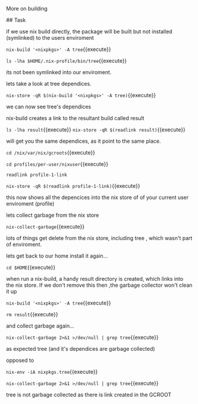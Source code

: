 More on building

## Task

if we use nix build directly, the package will be built but not installed (symlinked) to the users enviroment

`nix-build '<nixpkgs>' -A tree`{{execute}}

`ls -lha $HOME/.nix-profile/bin/tree`{{execute}}

its not been symlinked into our enviroment.

lets take a look at tree dependices.

`nix-store -qR $(nix-build '<nixpkgs>' -A tree)`{{execute}}

we can now see tree's dependices

nix-build creates a link to the resultant build called result


`ls -lha result`{{execute}}
`nix-store -qR $(readlink result)`{{execute}}
 
will get you the same dependices, as it point to the same place.


`cd /nix/var/nix/gcroots`{{execute}}

`cd profiles/per-user/nixuser`{{execute}}

`readlink profile-1-link`

`nix-store -qR $(readlink profile-1-link)`{{execute}}

this now shows all the depencices into the nix store of of your current user enviroment (profile)



lets collect garbage from the nix store

`nix-collect-garbage`{{execute}}

lots of things get delete from the nix store, including tree , which wasn't part of enviroment.



lets get back to our home install it again...

`cd $HOME`{{execute}}

when run a nix-build, a handy result directory is created, which links into the nix store.
If we don't remove this then ,the garbage collector won't clean it up

`nix-build '<nixpkgs>' -A tree`{{execute}}

`rm result`{{execute}}

and collect garbage again...

`nix-collect-garbage 2>&1 >/dev/null | grep tree`{{execute}}

as expected tree (and it's dependices are garbage collected)

opposed to

`nix-env -iA nixpkgs.tree`{{execute}}

`nix-collect-garbage 2>&1 >/dev/null | grep tree`{{execute}}

tree is not garbage collected as there is link created in the GCROOT 
